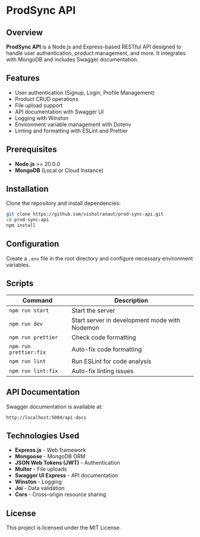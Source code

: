 # ProdSync API

## Overview
**ProdSync API** is a Node.js and Express-based RESTful API designed to handle user authentication, product management, and more. It integrates with MongoDB and includes Swagger documentation.

## Features
- User authentication (Signup, Login, Profile Management)
- Product CRUD operations
- File upload support
- API documentation with Swagger UI
- Logging with Winston
- Environment variable management with Dotenv
- Linting and formatting with ESLint and Prettier

## Prerequisites
- **Node.js** >= 20.0.0
- **MongoDB** (Local or Cloud Instance)

## Installation
Clone the repository and install dependencies:
```sh
git clone https://github.com/vishalranaut/prod-sync-api.git
cd prod-sync-api
npm install
```

## Configuration
Create a `.env` file in the root directory and configure necessary environment variables.

## Scripts
| Command           | Description |
|------------------|-------------|
| `npm run start`  | Start the server |
| `npm run dev`    | Start server in development mode with Nodemon |
| `npm run prettier` | Check code formatting |
| `npm run prettier:fix` | Auto-fix code formatting |
| `npm run lint` | Run ESLint for code analysis |
| `npm run lint:fix` | Auto-fix linting issues |

## API Documentation
Swagger documentation is available at:
```
http://localhost:5004/api-docs
```

## Technologies Used
- **Express.js** - Web framework
- **Mongoose** - MongoDB ORM
- **JSON Web Tokens (JWT)** - Authentication
- **Multer** - File uploads
- **Swagger UI Express** - API documentation
- **Winston** - Logging
- **Joi** - Data validation
- **Cors** - Cross-origin resource sharing

## License
This project is licensed under the MIT License.

